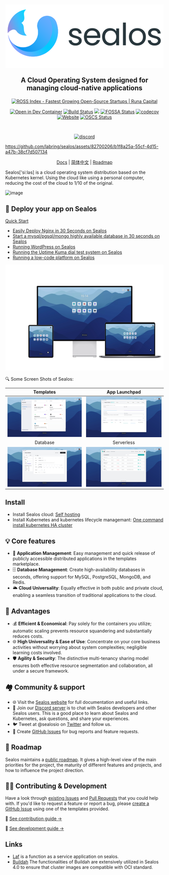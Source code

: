 <h2 align="center">
  
  <picture>
    <source media="(prefers-color-scheme: dark)" srcset="./docs/4.0/img/sealos-left-dark.png" />
    <source media="(prefers-color-scheme: light)" srcset="./docs/4.0/img/sealos-left.png" />
    <img src="./docs/4.0/img/sealos-left.png" />
  </picture>
  
A Cloud Operating System designed for managing cloud-native applications

</h2>

<div align="center">
<a
    href="https://runacap.com/ross-index/annual-2023/"
    target="_blank"
    rel="noopener"
>
    <img
        style="width: 260px; height: 56px"
        src="https://runacap.com/wp-content/uploads/2024/03/Annual_ROSS_badge_black_2023.svg"
        alt="ROSS Index - Fastest Growing Open-Source Startups | Runa Capital"
        width="260"
        height="56"
    />
</a>
</div>

<div align="center">

[![Open in Dev Container](https://img.shields.io/static/v1?label=Dev%20Container&message=Open&color=blue&logo=visualstudiocode)](https://vscode.dev/github/labring/sealos)
[![Build Status](https://github.com/labring/sealos/actions/workflows/release.yml/badge.svg)](https://github.com/labring/sealos/actions)
[![](https://img.shields.io/docker/pulls/labring/kubernetes)](https://hub.docker.com/r/labring/kubernetes)
[![FOSSA Status](https://app.fossa.com/api/projects/git%2Bgithub.com%2Flabring%2Fsealos.svg?type=shield)](https://app.fossa.com/projects/git%2Bgithub.com%2Flabring%2Fsealos?ref=badge_shield)
[![codecov](https://codecov.io/gh/labring/sealos/branch/main/graph/badge.svg?token=e41ZDcj06N)](https://codecov.io/gh/labring/sealos)
[![Website](https://img.shields.io/website?url=https%3A%2F%2Fpostwoman.io&logo=Postwoman)](https://sealos.io)
[![OSCS Status](https://www.oscs1024.com/platform/badge/labring/sealos.svg?size=small)](https://www.oscs1024.com/repo/labring/sealos?ref=badge_small)

<br />

[![discord](https://theme.zdassets.com/theme_assets/678183/cc59daa07820943e943c2fc283b9079d7003ff76.svg)](https://discord.gg/qzBmGGZGk7)

</div>

https://github.com/labring/sealos/assets/82700206/b1f8a25a-55cf-4d15-a47b-38cf7d507134

<p align="center">
  <a href="https://sealos.io/docs/Intro">Docs</a> |
  <a href="./README_zh.md">简体中文</a> | 
  <a href="https://github.com/orgs/labring/projects/4/views/9">Roadmap</a>
</p>

Sealos['siːləs] is a cloud operating system distribution based on the Kubernetes kernel. Using the cloud like using a personal computer, reducing the cost of the cloud to 1/10 of the original.

<img width="916" alt="image" src="https://github.com/labring/sealos/assets/8912557/9e8c1d76-718e-4910-a9ab-94f220a61a9c">


## 🚀 Deploy your app on Sealos

[Quick Start](https://cloud.sealos.io) 

* [Easily Deploy Nginx in 30 Seconds on Sealos](https://sealos.io/docs/quick-start/use-app-launchpad)
* [Start a mysql/pgsql/mongo highly available database in 30 seconds on Sealos](https://sealos.io/docs/quick-start/use-database)
* [Running WordPress on Sealos](https://sealos.io/docs/examples/blog-platform/install-wordpress)
* [Running the Uptime Kuma dial test system on Sealos](https://docs.sealos.io/docs/examples/dial-testing-system/install-uptime-kuma)
* [Running a low-code platform on Sealos](https://docs.sealos.io/docs/category/low-code-platform)

![](/docs/4.0/img/sealos-desktop.webp)

🔍 Some Screen Shots of Sealos:

<div align="center">

| Templates | App Launchpad |
| :---: | :---: |
| ![](/docs/4.0/img/templates.jpg) | ![](/docs/4.0/img/app-launchpad-1.jpg) |
| Database | Serverless |
| ![](/docs/4.0/img/database.jpg) | ![](/docs/4.0/img/laf.jpg) |

</div>

## Install

* Install Sealos cloud: [Self hosting](https://sealos.io/self-hosting)
* Install Kubernetes and kubernetes lifecycle managemant: [One command install kubernetes HA cluster](https://sealos.io/docs/self-hosting/lifecycle-management/quick-start/deploy-kubernetes#install-single-node-kubernetes)

## 💡 Core features

- 🚀 **Application Management**: Easy management and quick release of publicly accessible distributed applications in the templates marketplace.
- 🗄️ **Database Management**: Create high-availability databases in seconds, offering support for MySQL, PostgreSQL, MongoDB, and Redis.
- 🌥️ **Cloud Universality**: Equally effective in both public and private cloud, enabling a seamless transition of traditional applications to the cloud.

## 🌟 Advantages

- 💰 **Efficient & Economical**: Pay solely for the containers you utilize; automatic scaling prevents resource squandering and substantially reduces costs.
- 🌐 **High Universality & Ease of Use**: Concentrate on your core business activities without worrying about system complexities; negligible learning costs involved.
- 🛡️ **Agility & Security**: The distinctive multi-tenancy sharing model ensures both effective resource segmentation and collaboration, all under a secure framework.


## 🏘️ Community & support

+ 🌐 Visit the [Sealos website](https://sealos.io/) for full documentation and useful links.
+ 💬 Join our [Discord server](https://discord.gg/qzBmGGZGk7) is to chat with Sealos developers and other Sealos users. This is a good place to learn about Sealos and Kubernetes, ask questions, and share your experiences.
+ 🐦 Tweet at @sealosio on [Twitter](https://twitter.com/sealosio) and follow us.
+ 🐞 Create [GitHub Issues](https://github.com/labring/sealos/issues/new/choose) for bug reports and feature requests.

## 🚧 Roadmap

Sealos maintains a [public roadmap](https://github.com/orgs/labring/projects/4/views/9). It gives a high-level view of the main priorities for the project, the maturity of different features and projects, and how to influence the project direction.

## 👩‍💻 Contributing & Development

Have a look through [existing Issues](https://github.com/labring/sealos/issues?q=is%3Aissue+is%3Aopen+sort%3Aupdated-desc) and [Pull Requests](https://github.com/labring/sealos/pulls?q=is%3Apr+is%3Aopen+sort%3Aupdated-desc) that you could help with. If you'd like to request a feature or report a bug, please [create a GitHub Issue](https://github.com/labring/sealos/issues/new/choose) using one of the templates provided.

📖 [See contribution guide →](./CONTRIBUTING.md)

🔧 [See development guide →](./DEVELOPGUIDE.md)

## Links

- [Laf](https://github.com/labring/laf) is a function as a service application on sealos.
- [Buildah](https://github.com/containers/buildah) The functionalities of Buildah are extensively utilized in Sealos 4.0 to ensure that cluster images are compatible with OCI standard.

<!-- ## License -->

<!-- [![FOSSA Status](https://app.fossa.com/api/projects/git%2Bgithub.com%2Flabring%2Fsealos.svg?type=large)](https://app.fossa.com/projects/git%2Bgithub.com%2Flabring%2Fsealos?ref=badge_large) -->
